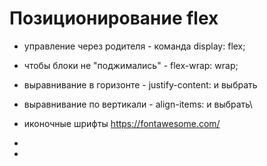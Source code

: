 # Позиционирование flex

 - управление через родителя - команда display: flex;
 - чтобы блоки не "поджимались" - flex-wrap: wrap;
 - выравнивание в горизонте - justify-content: и выбрать
 - выравнивание по вертикали - align-items: и выбрать\
 - иконочные шрифты https://fontawesome.com/
 - 


 - <script src="https://kit.fontawesome.com/02902f4142.js" crossorigin="anonymous"></script>
